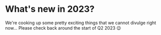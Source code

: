 # What's new in 2023?

We're cooking up some pretty exciting things that we cannot divulge right now... Please check back around the start of Q2 2023 😉️

